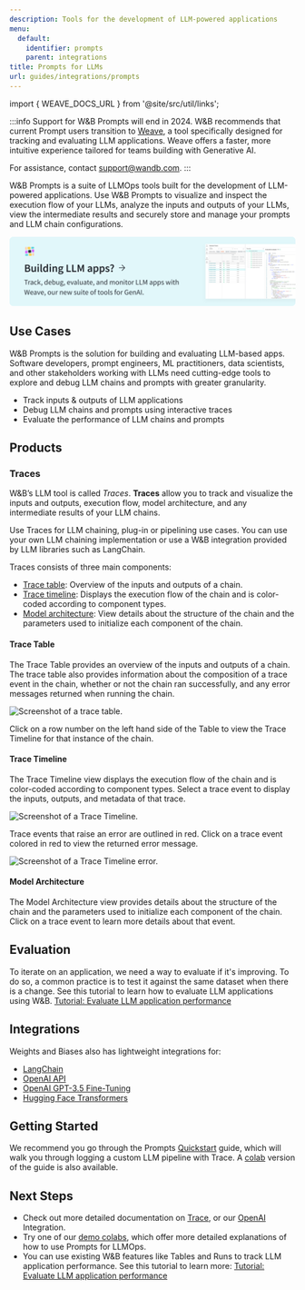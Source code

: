 ```yaml
---
description: Tools for the development of LLM-powered applications
menu:
  default:
    identifier: prompts
    parent: integrations
title: Prompts for LLMs
url: guides/integrations/prompts
---
```


import { WEAVE_DOCS_URL } from '@site/src/util/links';



:::info
Support for W&B Prompts will end in 2024. W&B recommends that current Prompt users transition to [Weave](https://weave-docs.wandb.ai/?utm_source=wandb_docs&utm_medium=docs&utm_campaign=weave-nudge), a tool specifically designed for tracking and evaluating LLM applications. Weave offers a faster, more intuitive experience tailored for teams building with Generative AI.

For assistance, contact support@wandb.com. 
:::



W&B Prompts is a suite of LLMOps tools built for the development of LLM-powered applications. Use W&B Prompts to visualize and inspect the execution flow of your LLMs, analyze the inputs and outputs of your LLMs, view the intermediate results and securely store and manage your prompts and LLM chain configurations.

<a href={WEAVE_DOCS_URL} target="_blank">
    <img className="no-zoom" src="/images/weave/weave_banner.png" alt="Building LLM apps? Try Weave" style={{display: "block", marginBottom: "15px"}} />
</a>

## Use Cases

W&B Prompts is the solution for building and evaluating LLM-based apps. Software developers, prompt engineers, ML practitioners, data scientists, and other stakeholders working with LLMs need cutting-edge tools to explore and debug LLM chains and prompts with greater granularity.

- Track inputs & outputs of LLM applications
- Debug LLM chains and prompts using interactive traces
- Evaluate the performance of LLM chains and prompts

## Products

### Traces

W&B’s LLM tool is called *Traces*. **Traces** allow you to track and visualize the inputs and outputs, execution flow, model architecture, and any intermediate results of your LLM chains.

Use Traces for LLM chaining, plug-in or pipelining use cases. You can use your own LLM chaining implementation or use a W&B integration provided by LLM libraries such as LangChain.

Traces consists of three main components:

- [Trace table](#trace-table): Overview of the inputs and outputs of a chain.
- [Trace timeline](#trace-timeline): Displays the execution flow of the chain and is color-coded according to component types.
- [Model architecture](#model-architecture): View details about the structure of the chain and the parameters used to initialize each component of the chain.

#### Trace Table

The Trace Table provides an overview of the inputs and outputs of a chain. The trace table also provides information about the composition of a trace event in the chain, whether or not the chain ran successfully, and any error messages returned when running the chain.

![Screenshot of a trace table.](/images/prompts/trace_table.png)

Click on a row number on the left hand side of the Table to view the Trace Timeline for that instance of the chain.

#### Trace Timeline

The Trace Timeline view displays the execution flow of the chain and is color-coded according to component types. Select a trace event to display the inputs, outputs, and metadata of that trace.

![Screenshot of a Trace Timeline.](/images/prompts/trace_timeline.png)

Trace events that raise an error are outlined in red. Click on a trace event colored in red to view the returned error message.

![Screenshot of a Trace Timeline error.](/images/prompts/trace_timeline_error.png)

#### Model Architecture

The Model Architecture view provides details about the structure of the chain and the parameters used to initialize each component of the chain. Click on a trace event to learn more details about that event.

## Evaluation

To iterate on an application, we need a way to evaluate if it's improving. To do so, a common practice is to test it against the same dataset when there is a change. See this tutorial to learn how to evaluate LLM applications using W&B.
[Tutorial: Evaluate LLM application performance](https://github.com/wandb/examples/blob/master/colabs/prompts/prompts_evaluation.ipynb)

## Integrations

Weights and Biases also has lightweight integrations for:

- [LangChain](/guides/integrations/langchain)
- [OpenAI API](/guides/integrations/openai-api)
- [OpenAI GPT-3.5 Fine-Tuning](/guides/integrations/openai)
- [Hugging Face Transformers](/guides/integrations/huggingface)

## Getting Started

We recommend you go through the Prompts [Quickstart](./quickstart.md) guide, which will walk you through logging a custom LLM pipeline with Trace. A [colab](http://wandb.me/prompts-quickstart) version of the guide is also available. 

## Next Steps

- Check out more detailed documentation on [Trace](https://colab.research.google.com/github/wandb/weave/blob/master/examples/prompts/trace_debugging/trace_quickstart_langchain.ipynb), or our [OpenAI](/guides/integrations/prompts/openai/) Integration.
- Try one of our [demo colabs](https://github.com/wandb/examples/tree/master/colabs/prompts), which offer more detailed explanations of how to use Prompts for LLMOps.
- You can use existing W&B features like Tables and Runs to track LLM application performance. See this tutorial to learn more:
[Tutorial: Evaluate LLM application performance](https://github.com/wandb/examples/blob/master/colabs/prompts/prompts_evaluation.ipynb)